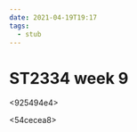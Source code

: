 ```yaml
---
date: 2021-04-19T19:17
tags: 
  - stub
---
```


# ST2334 week 9

<925494e4>

<b266e982>

<54cecea8>

<ae6f4cc9>
